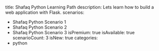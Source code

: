 title: Shafaq Python Learning Path
description: Lets learn how to build a web application with Flask.
scenarios: 
  - Shafaq Python Scenario 1
  - Shafaq Python Scenario 2
  - Shafaq Python Scenario 3
isPremium: true
isAvailable: true
scenarioCount: 3
isNew: true
categories: 
  - python
